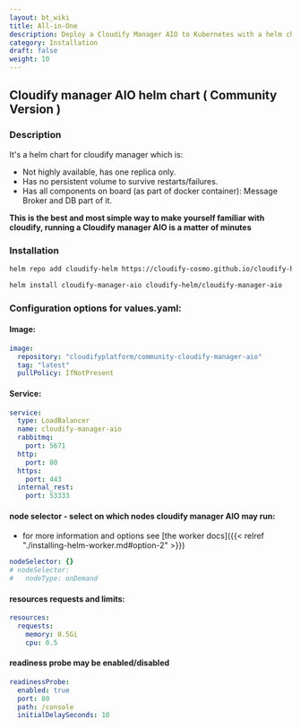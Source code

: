 ```yaml
---
layout: bt_wiki
title: All-in-One
description: Deploy a Cloudify Manager AIO to Kubernetes with a helm chart.
category: Installation
draft: false
weight: 10
---
```

## Cloudify manager AIO helm chart  ( Community Version )

### Description

It's a helm chart for cloudify manager which is:

* Not highly available, has one replica only.
* Has no persistent volume to survive restarts/failures.
* Has all components on board (as part of docker container): Message Broker and DB part of it.

**This is the best and most simple way to make yourself familiar with cloudify, running a Cloudify manager AIO is a matter of minutes**


### Installation
```bash
helm repo add cloudify-helm https://cloudify-cosmo.github.io/cloudify-helm

helm install cloudify-manager-aio cloudify-helm/cloudify-manager-aio
```

### Configuration options for values.yaml:

#### Image:

```yaml
image:
  repository: "cloudifyplatform/community-cloudify-manager-aio"
  tag: "latest"
  pullPolicy: IfNotPresent
```

#### Service:

```yaml
service:
  type: LoadBalancer
  name: cloudify-manager-aio
  rabbitmq:
    port: 5671
  http:
    port: 80
  https:
    port: 443
  internal_rest:
    port: 53333
```

#### node selector - select on which nodes cloudify manager AIO may run:
* for more information and options see [the worker docs]({{< relref "./installing-helm-worker.md#option-2" >}})

```yaml
nodeSelector: {}
# nodeSelector:
#   nodeType: onDemand 
```


#### resources requests and limits:
```yaml
resources:
  requests:
    memory: 0.5Gi
    cpu: 0.5
```

#### readiness probe may be enabled/disabled
```yaml
readinessProbe:
  enabled: true
  port: 80
  path: /console
  initialDelaySeconds: 10
```


